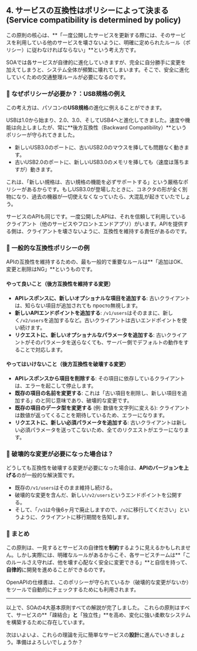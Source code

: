 ## 4. サービスの互換性はポリシーによって決まる (Service compatibility is determined by policy)

この原則の核心は、**「一度公開したサービスを更新する際には、そのサービスを利用している他のサービスを壊さないように、明確に定められたルール（ポリシー）に従わなければならない」**という考え方です。

SOAでは各サービスが自律的に進化していきますが、完全に自分勝手に変更を加えてしまうと、システム全体が頻繁に壊れてしまいます。そこで、安全に進化していくための交通整理ルールが必要になるのです。

### 🤝 なぜポリシーが必要か？：USB規格の例え

この考え方は、パソコンの**USB規格**の進化に例えることができます。

USBは1.0から始まり、2.0、3.0、そしてUSB4へと進化してきました。速度や機能は向上しましたが、常に**後方互換性（Backward Compatibility）**というポリシーが守られてきました。

* 新しいUSB3.0のポートに、古いUSB2.0のマウスを挿しても問題なく動きます。
* 古いUSB2.0のポートに、新しいUSB3.0のメモリを挿しても（速度は落ちますが）動きます。

これは、「新しい規格は、古い規格の機能を必ずサポートする」という厳格なポリシーがあるからです。もしUSB3.0が登場したときに、コネクタの形が全く別物になり、過去の機器が一切使えなくなっていたら、大混乱が起きていたでしょう。

サービスのAPIも同じです。一度公開したAPIは、それを信頼して利用しているクライアント（他のサービスやフロントエンドアプリ）がいます。APIを提供する側は、クライアントを壊さないように、互換性を維持する責任があるのです。

### 🤝 一般的な互換性ポリシーの例

APIの互換性を維持するための、最も一般的で重要なルールは**「追加はOK、変更と削除はNG」**というものです。

#### **やって良いこと（後方互換性を維持する変更）**

* **APIレスポンスに、新しいオプショナルな項目を追加する**:
    古いクライアントは、知らない項目が追加されても просто無視します。
* **新しいAPIエンドポイントを追加する**:
    `/v1/users`はそのままに、新しく`/v2/users`を追加するなど。古いクライアントは古いエンドポイントを使い続けます。
* **リクエストに、新しいオプショナルなパラメータを追加する**:
    古いクライアントがそのパラメータを送らなくても、サーバー側でデフォルトの動作をすることで対応します。

#### **やってはいけないこと（後方互換性を破壊する変更）**

* **APIレスポンスから項目を削除する**:
    その項目に依存しているクライアントは、エラーを起こして停止します。
* **既存の項目の名前を変更する**:
    これは「古い項目を削除し、新しい項目を追加する」のと同じ意味であり、破壊的な変更です。
* **既存の項目のデータ型を変更する** (例: 数値を文字列に変える):
    クライアントは数値が返ってくることを期待しているため、エラーになります。
* **リクエストに、新しい必須パラメータを追加する**:
    古いクライアントは新しい必須パラメータを送ってこないため、全てのリクエストがエラーになります。

### 🤝 破壊的な変更が必要になった場合は？

どうしても互換性を破壊する変更が必要になった場合は、**APIのバージョンを上げる**のが一般的な解決策です。

* 既存の`/v1/users`はそのまま維持し続ける。
* 破壊的な変更を含んだ、新しい`/v2/users`というエンドポイントを公開する。
* そして、「`/v1`は今後6ヶ月で廃止しますので、`/v2`に移行してください」というように、クライアントに移行期間を告知します。

### 🤝 まとめ

この原則は、一見するとサービスの自律性を**制約**するように見えるかもしれません。しかし実際には、明確なルールがあるからこそ、各サービスチームは**「このルールさえ守れば、他を壊す心配なく安全に変更できる」**と自信を持って、**自律的**に開発を進めることができるのです。

OpenAPIの仕様書は、このポリシーが守られているか（破壊的な変更がないか）をツールで自動的にチェックするためにも利用されます。

---

以上で、SOAの4大基本原則すべての解説が完了しました。
これらの原則はすべて、サービスの**「疎結合」**と**「独立性」**を高め、変化に強い柔軟なシステムを構築するために存在しています。

次はいよいよ、これらの理論を元に簡単なサービスの**設計**に進んでいきましょう。準備はよろしいでしょうか？
